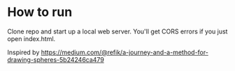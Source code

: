# How to run

Clone repo and start up a local web server. You'll get CORS errors if you just open index.html.

Inspired by https://medium.com/@refik/a-journey-and-a-method-for-drawing-spheres-5b24246ca479
